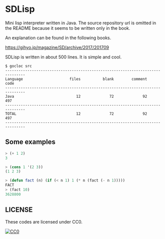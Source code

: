 # SDLisp

Mini lisp interpreter written in Java. The source repository url is omitted in the README because it seems to be written only in the book.

An explanation can be found in the following books.

https://gihyo.jp/magazine/SD/archive/2017/201709

SDLisp is written in about 500 lines. It is simple and cool.

```
$ gocloc src
-------------------------------------------------------------------------------
Language                     files          blank        comment           code
-------------------------------------------------------------------------------
Java                            12             72             92            497
-------------------------------------------------------------------------------
TOTAL                           12             72             92            497
-------------------------------------------------------------------------------
```

## Some examples

```lisp
> (+ 1 2)
3
```

```lisp
> (cons 1 '(2 3))
(1 2 3)
```

```lisp
> (defun fact (n) (if (< n 1) 1 (* n (fact (- n 1)))))
FACT
> (fact 10)
3628800
```

## LICENSE

These codes are licensed under CC0.

[![CC0](http://i.creativecommons.org/p/zero/1.0/88x31.png "CC0")](https://creativecommons.org/publicdomain/zero/1.0/)
